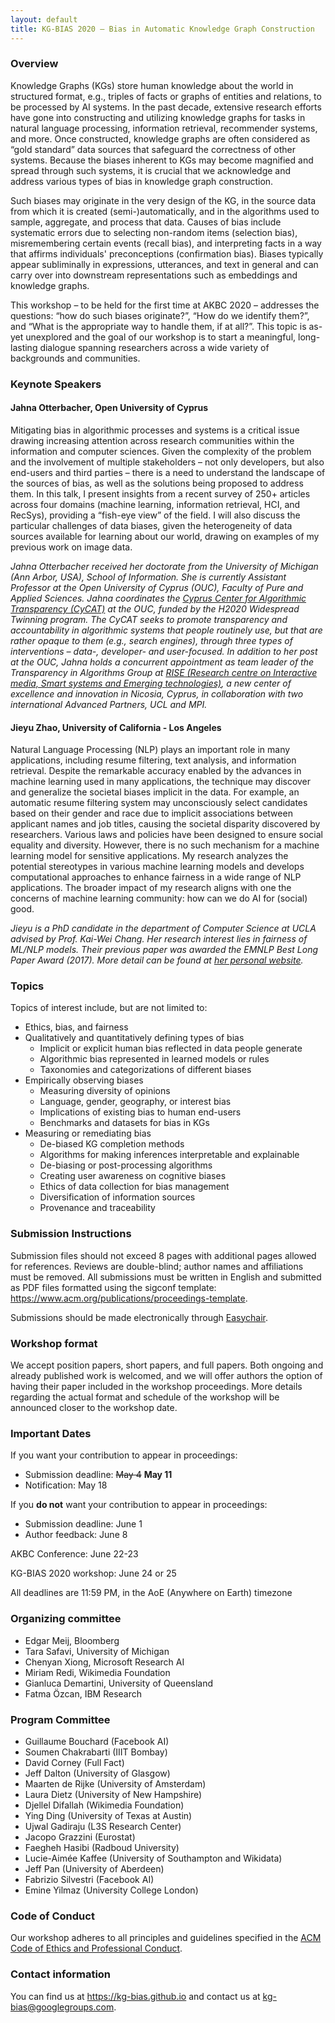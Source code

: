 ```yaml
---
layout: default
title: KG-BIAS 2020 – Bias in Automatic Knowledge Graph Construction
---
```


### Overview
Knowledge Graphs (KGs) store human knowledge about the world in structured format, e.g., triples of facts or graphs of entities and relations, to be processed by AI systems. In the past decade, extensive research efforts have gone into constructing and utilizing knowledge graphs for tasks in natural language processing, information retrieval, recommender systems, and more. Once constructed, knowledge graphs are often considered as “gold standard” data sources that safeguard the correctness of other systems. Because the biases inherent to KGs may become magnified and spread through such systems, it is crucial that we acknowledge and address various types of bias in knowledge graph construction. 

Such biases may originate in the very design of the KG, in the source data from which it is created (semi-)automatically, and in the algorithms used to sample, aggregate, and process that data.
Causes of bias include systematic errors due to selecting non-random items (selection bias), misremembering certain events (recall bias), and interpreting facts in a way that affirms individuals' preconceptions (confirmation bias). Biases typically appear subliminally in expressions, utterances, and text in general and can carry over into downstream representations such as embeddings and knowledge graphs. 

This workshop – to be held for the first time at AKBC 2020 – addresses the questions: “how do such biases originate?”, “How do we identify them?”, and “What is the appropriate way to handle them, if at all?”.  This topic is as-yet unexplored and the goal of our workshop is to start a meaningful, long-lasting dialogue spanning researchers across a wide variety of backgrounds and communities. 

### Keynote Speakers

#### Jahna Otterbacher, Open University of Cyprus

Mitigating bias in algorithmic processes and systems is a critical issue drawing increasing
attention across research communities within the information and computer sciences. Given
the complexity of the problem and the involvement of multiple stakeholders – not only
developers, but also end-users and third parties – there is a need to understand the landscape
of the sources of bias, as well as the solutions being proposed to address them. In this talk, I
present insights from a recent survey of 250+ articles across four domains (machine learning,
information retrieval, HCI, and RecSys), providing a “fish-eye view” of the field. I will also
discuss the particular challenges of data biases, given the heterogeneity of data sources
available for learning about our world, drawing on examples of my previous work on image
data.

_Jahna Otterbacher received her doctorate from the University of Michigan (Ann Arbor, USA),
School of Information. She is currently Assistant Professor at the Open University of Cyprus
(OUC), Faculty of Pure and Applied Sciences. Jahna coordinates the [Cyprus Center for
Algorithmic Transparency (CyCAT)](http://www.cycat.io/) at the OUC, funded by the H2020 Widespread Twinning
program. The CyCAT seeks to promote transparency and accountability in algorithmic systems
that people routinely use, but that are rather opaque to them (e.g., search engines), through
three types of interventions – data-, developer- and user-focused. In addition to her post at the
OUC, Jahna holds a concurrent appointment as team leader of the Transparency in Algorithms
Group at [RISE (Research centre on Interactive media, Smart systems and Emerging
technologies)](https://www.rise.org.cy/en-gb/research/research-groups/), a new center of excellence and innovation in Nicosia, Cyprus, in collaboration
with two international Advanced Partners, UCL and MPI._

#### Jieyu Zhao, University of California - Los Angeles

Natural Language Processing (NLP) plays an important role in many applications, including resume filtering, text analysis, and information retrieval. Despite the remarkable accuracy enabled by the advances in machine learning used in many applications, the technique may discover and generalize the societal biases implicit in the data. For example, an automatic resume filtering system may unconsciously select candidates based on their gender and race due to implicit associations between applicant names and job titles, causing the societal disparity discovered by researchers. Various laws and policies have been designed to ensure social equality and diversity. However, there is no such mechanism for a machine learning model for sensitive applications. My research analyzes the potential stereotypes in various machine learning models and develops computational approaches to enhance fairness in a wide range of NLP applications. The broader impact of my research aligns with one the concerns of machine learning community: how can we do AI for (social) good.

_Jieyu is a PhD candidate in the department of Computer Science at UCLA advised by Prof. Kai-Wei Chang. Her research interest lies in fairness of ML/NLP models. Their previous paper was awarded the EMNLP Best Long Paper Award (2017). More detail can be found at [her personal website](https://jyzhao.net/)._

### Topics
Topics of interest include, but are not limited to:
* Ethics, bias, and fairness
* Qualitatively and quantitatively defining types of bias
  * Implicit or explicit human bias reflected in data people generate
  * Algorithmic bias represented in learned models or rules
  * Taxonomies and categorizations of different biases
* Empirically observing biases
  * Measuring diversity of opinions
  * Language, gender, geography, or interest bias
  * Implications of existing bias to human end-users
  * Benchmarks and datasets for bias in KGs
* Measuring or remediating bias
  * De-biased KG completion methods
  * Algorithms for making inferences interpretable and explainable
  * De-biasing or post-processing algorithms 
  * Creating user awareness on cognitive biases
  * Ethics of data collection for bias management
  * Diversification of information sources
  * Provenance and traceability

### Submission Instructions
Submission files should not exceed 8 pages with additional pages allowed for references. Reviews are double-blind; author names and affiliations must be removed. All submissions must be written in English and submitted as PDF files formatted using the sigconf template: https://www.acm.org/publications/proceedings-template.

Submissions should be made electronically through <a href="https://easychair.org/conferences/?conf=kgbias2020">Easychair</a>.

### Workshop format
We accept position papers, short papers, and full papers. Both ongoing and already published work is welcomed, and we will offer authors the option of having their paper included in the workshop proceedings. More details regarding the actual format and schedule of the workshop will be announced closer to the workshop date.

### Important Dates

If you want your contribution to appear in proceedings:
* Submission deadline: ~~May 4~~ **May 11**
* Notification: May 18

If you **do not** want your contribution to appear in proceedings:
* Submission deadline: June 1
* Author feedback: June 8

AKBC Conference: June 22-23

KG-BIAS 2020 workshop: June 24 or 25

All deadlines are 11:59 PM, in the AoE (Anywhere on Earth) timezone 

### Organizing committee
* Edgar Meij, Bloomberg
* Tara Safavi, University of Michigan
* Chenyan Xiong, Microsoft Research AI
* Miriam Redi, Wikimedia Foundation
* Gianluca Demartini, University of Queensland
* Fatma Özcan, IBM Research

### Program Committee
* Guillaume Bouchard (Facebook AI)
* Soumen Chakrabarti (IIIT Bombay)
* David Corney (Full Fact)
* Jeff Dalton (University of Glasgow) 
* Maarten de Rijke (University of Amsterdam) 
* Laura Dietz (University of New Hampshire)
* Djellel Difallah (Wikimedia Foundation) 
* Ying Ding (University of Texas at Austin)
* Ujwal Gadiraju (L3S Research Center)  
* Jacopo Grazzini (Eurostat)
* Faegheh Hasibi (Radboud University)
* Lucie-Aimée Kaffee (University of Southampton and Wikidata)
* Jeff Pan (University of Aberdeen)
* Fabrizio Silvestri (Facebook AI)
* Emine Yilmaz (University College London)

### Code of Conduct
Our workshop adheres to all principles and guidelines specified in the <a href="https://www.acm.org/code-of-ethics" target="_blank">ACM Code of Ethics and Professional Conduct</a>.

### Contact information 
You can find us at <a href="https://kg-bias.github.io/">https://kg-bias.github.io</a> and contact us at <a href="mailto:kg-bias@googlegroups.com">kg-bias@googlegroups.com</a>.
